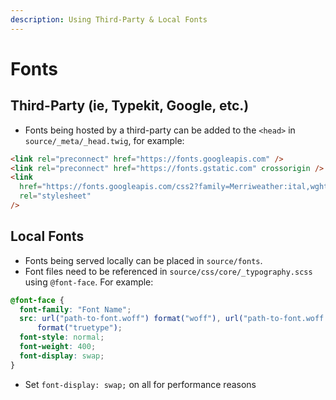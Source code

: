 ```yaml
---
description: Using Third-Party & Local Fonts
---
```


# Fonts

## Third-Party (ie, Typekit, Google, etc.)

- Fonts being hosted by a third-party can be added to the `<head>` in `source/_meta/_head.twig`, for example:

```html
<link rel="preconnect" href="https://fonts.googleapis.com" />
<link rel="preconnect" href="https://fonts.gstatic.com" crossorigin />
<link
  href="https://fonts.googleapis.com/css2?family=Merriweather:ital,wght@0,400;0,700;1,400;1,700&family=Open+Sans:ital,wght@0,400;0,700;1,400;1,700&display=swap"
  rel="stylesheet"
/>
```

## Local Fonts

- Fonts being served locally can be placed in `source/fonts`.
- Font files need to be referenced in `source/css/core/_typography.scss` using `@font-face`. For example:

```scss
@font-face {
  font-family: "Font Name";
  src: url("path-to-font.woff") format("woff"), url("path-to-font.woff.ttf")
      format("truetype");
  font-style: normal;
  font-weight: 400;
  font-display: swap;
}
```

- Set `font-display: swap;` on all for performance reasons
